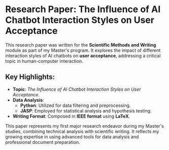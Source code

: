 # Research Paper: The Influence of AI Chatbot Interaction Styles on User Acceptance

This research paper was written for the **Scientific Methods and Writing** module as part of my Master's program. It explores the impact of different interaction styles of AI chatbots on **user acceptance**, addressing a critical topic in human-computer interaction.

## Key Highlights:
- **Topic**: *The Influence of AI Chatbot Interaction Styles on User Acceptance.*
- **Data Analysis**:
  - **Python**: Utilized for data filtering and preprocessing.
  - **JASP**: Employed for statistical analysis and hypothesis testing.
- **Writing Format**: Composed in **IEEE format** using **LaTeX**.

This paper represents my first major research endeavor during my Master's studies, combining technical analysis with scientific writing. It reflects my growing expertise in using advanced tools for data analysis and professional document preparation. 
